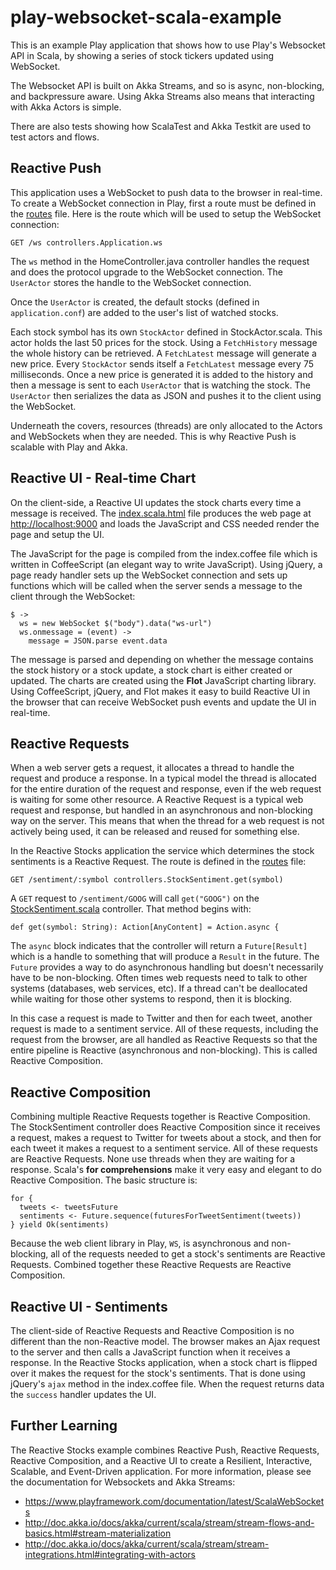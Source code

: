 # play-websocket-scala-example

This is an example Play application that shows how to use Play's Websocket API in Scala, by showing a series of stock tickers updated using WebSocket.

The Websocket API is built on Akka Streams, and so is async, non-blocking, and backpressure aware.  Using Akka Streams also means that interacting with Akka Actors is simple.

There are also tests showing how ScalaTest and Akka Testkit are used to test actors and flows.

## Reactive Push

This application uses a WebSocket to push data to the browser in real-time.  To create a WebSocket connection in Play, first a route must be defined in the <a href="#code/conf/routes" class="shortcut">routes</a> file.  Here is the route which will be used to setup the WebSocket connection:
        
<pre><code>GET /ws controllers.Application.ws</code></pre>

The <code>ws</code> method in the HomeController.java controller handles the request and does the protocol upgrade to the WebSocket connection.  The <code>UserActor</code> stores the handle to the WebSocket connection.<br/>

Once the <code>UserActor</code> is created, the default stocks (defined in `application.conf`) are added to the user's list of watched stocks.<br/>

Each stock symbol has its own <code>StockActor</code> defined in StockActor.scala.  This actor holds the last 50 prices for the stock.  Using a <code>FetchHistory</code> message the whole history can be retrieved.  A <code>FetchLatest</code> message will generate a new price.  Every <code>StockActor</code> sends itself a <code>FetchLatest</code> message every 75 milliseconds.  Once a new price is generated it is added to the history and then a message is sent to each <code>UserActor</code> that is watching the stock.  The <code>UserActor</code> then serializes the data as JSON and pushes it to the client using the WebSocket.<br/>

Underneath the covers, resources (threads) are only allocated to the Actors and WebSockets when they are needed.  This is why Reactive Push is scalable with Play and Akka.

## Reactive UI - Real-time Chart

On the client-side, a Reactive UI updates the stock charts every time a message is received.  The <a href="#code/app/views/index.scala.html" class="shortcut">index.scala.html</a> file produces the web page at <a href="http://localhost:9000">http://localhost:9000</a> and loads the JavaScript and CSS needed render the page and setup the UI.<br/>

The JavaScript for the page is compiled from the index.coffee file which is written in CoffeeScript (an elegant way to write JavaScript).  Using jQuery, a page ready handler sets up the WebSocket connection and sets up functions which will be called when the server sends a message to the client through the WebSocket:

<pre><code>$ ->
  ws = new WebSocket $("body").data("ws-url")
  ws.onmessage = (event) ->
    message = JSON.parse event.data</code></pre>

The message is parsed and depending on whether the message contains the stock history or a stock update, a stock chart is either created or updated.  The charts are created using the <strong>Flot</strong> JavaScript charting library.  Using CoffeeScript, jQuery, and Flot makes it easy to build Reactive UI in the browser that can receive WebSocket push events and update the UI in real-time.

## Reactive Requests

When a web server gets a request, it allocates a thread to handle the request and produce a response.  In a typical model the thread is allocated for the entire duration of the request and response, even if the web request is waiting for some other resource.  A Reactive Request is a typical web request and response, but handled in an asynchronous and non-blocking way on the server.  This means that when the thread for a web request is not actively being used, it can be released and reused for something else.

In the Reactive Stocks application the service which determines the stock sentiments is a Reactive Request.  The route is defined in the <a href="#code/conf/routes" class="shortcut">routes</a> file:

<pre><code>GET /sentiment/:symbol controllers.StockSentiment.get(symbol)</code></pre>

A <code>GET</code> request to <code>/sentiment/GOOG</code> will call <code>get("GOOG")</code> on the <a href="#code/app/controllers/StockSentiment.scala" class="shortcut">StockSentiment.scala</a> controller.  That method begins with:

<pre><code>def get(symbol: String): Action[AnyContent] = Action.async {</code></pre>

The <code>async</code> block indicates that the controller will return a <code>Future[Result]</code> which is a handle to something that will produce a <code>Result</code> in the future.  The <code>Future</code> provides a way to do asynchronous handling but doesn't necessarily have to be non-blocking.  Often times web requests need to talk to other systems (databases, web services, etc).  If a thread can't be deallocated while waiting for those other systems to respond, then it is blocking.<br/>

In this case a request is made to Twitter and then for each tweet, another request is made to a sentiment service.  All of these requests, including the request from the browser, are all handled as Reactive Requests so that the entire pipeline is Reactive (asynchronous and non-blocking).  This is called Reactive Composition.

## Reactive Composition

Combining multiple Reactive Requests together is Reactive Composition.  The StockSentiment controller does Reactive Composition since it receives a request, makes a request to Twitter for tweets about a stock, and then for each tweet it makes a request to a sentiment service.  All of these requests are Reactive Requests.  None use threads when they are waiting for a response.  Scala's <strong>for comprehensions</strong> make it very easy and elegant to do Reactive Composition.  The basic structure is:

<pre><code>for {
  tweets <- tweetsFuture
  sentiments <- Future.sequence(futuresForTweetSentiment(tweets))
} yield Ok(sentiments)</code></pre>

Because the web client library in Play, <code>WS</code>, is asynchronous and non-blocking, all of the requests needed to get a stock's sentiments are Reactive Requests.  Combined together these Reactive Requests are Reactive Composition.

## Reactive UI - Sentiments

The client-side of Reactive Requests and Reactive Composition is no different than the non-Reactive model.  The browser makes an Ajax request to the server and then calls a JavaScript function when it receives a response.  In the Reactive Stocks application, when a stock chart is flipped over it makes the request for the stock's sentiments.  That is done using jQuery's <code>ajax</code> method in the index.coffee file.  When the request returns data the <code>success</code> handler updates the UI.

## Further Learning

The Reactive Stocks example combines Reactive Push, Reactive Requests, Reactive Composition, and a Reactive UI to create a Resilient, Interactive, Scalable, and Event-Driven application.  For more information, please see the documentation for Websockets and Akka Streams:

* https://www.playframework.com/documentation/latest/ScalaWebSockets
* http://doc.akka.io/docs/akka/current/scala/stream/stream-flows-and-basics.html#stream-materialization
* http://doc.akka.io/docs/akka/current/scala/stream/stream-integrations.html#integrating-with-actors
